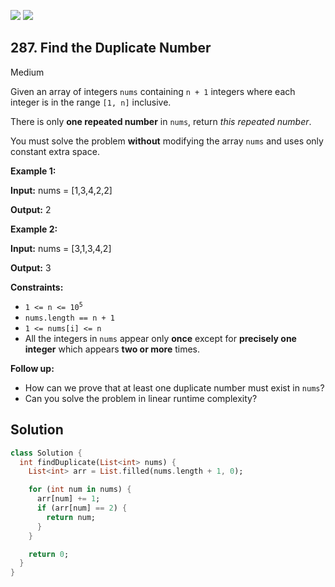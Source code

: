 [![](https://img.shields.io/github/stars/LeetCode-in-Dart/LeetCode-in-Dart?label=Stars&style=flat-square)](https://github.com/LeetCode-in-Dart/LeetCode-in-Dart)
[![](https://img.shields.io/github/forks/LeetCode-in-Dart/LeetCode-in-Dart?label=Fork%20me%20on%20GitHub%20&style=flat-square)](https://github.com/LeetCode-in-Dart/LeetCode-in-Dart/fork)

## 287\. Find the Duplicate Number

Medium

Given an array of integers `nums` containing `n + 1` integers where each integer is in the range `[1, n]` inclusive.

There is only **one repeated number** in `nums`, return _this repeated number_.

You must solve the problem **without** modifying the array `nums` and uses only constant extra space.

**Example 1:**

**Input:** nums = [1,3,4,2,2]

**Output:** 2

**Example 2:**

**Input:** nums = [3,1,3,4,2]

**Output:** 3

**Constraints:**

*   <code>1 <= n <= 10<sup>5</sup></code>
*   `nums.length == n + 1`
*   `1 <= nums[i] <= n`
*   All the integers in `nums` appear only **once** except for **precisely one integer** which appears **two or more** times.

**Follow up:**

*   How can we prove that at least one duplicate number must exist in `nums`?
*   Can you solve the problem in linear runtime complexity?

## Solution

```dart
class Solution {
  int findDuplicate(List<int> nums) {
    List<int> arr = List.filled(nums.length + 1, 0);

    for (int num in nums) {
      arr[num] += 1;
      if (arr[num] == 2) {
        return num;
      }
    }

    return 0;
  }
}
```